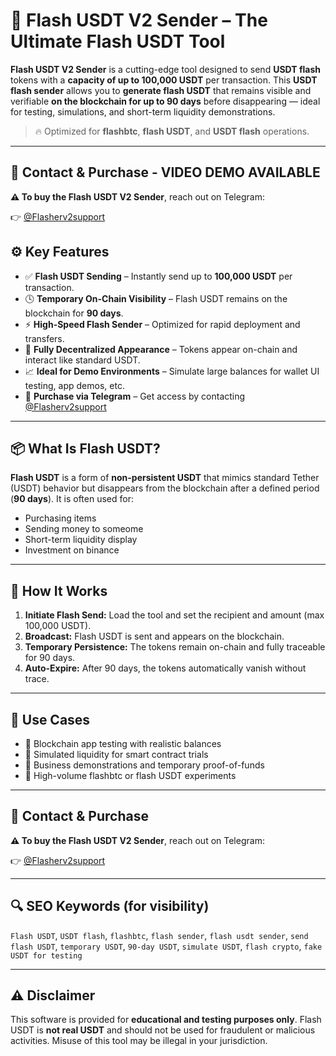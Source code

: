 <h1>🚀 Flash USDT V2 Sender – The Ultimate Flash USDT Tool</h1>

<p><strong>Flash USDT V2 Sender</strong> is a cutting-edge tool designed to send <strong>USDT flash</strong> tokens with a <strong>capacity of up to 100,000 USDT</strong> per transaction. This <strong>USDT flash sender</strong> allows you to <strong>generate flash USDT</strong> that remains visible and verifiable <strong>on the blockchain for up to 90 days</strong> before disappearing — ideal for testing, simulations, and short-term liquidity demonstrations.</p>

<blockquote>🔥 Optimized for <strong>flashbtc</strong>, <strong>flash USDT</strong>, and <strong>USDT flash</strong> operations.</blockquote>

<hr />

<h2>💬 Contact & Purchase - VIDEO DEMO AVAILABLE</h2>
<p><strong>⚠️ To buy the Flash USDT V2 Sender</strong>, reach out on Telegram:</p>
<p>👉 <a href="https://t.me/Flasherv2support">@Flasherv2support</a></p>

<h2>⚙️ Key Features</h2>
<ul>
  <li>✅ <strong>Flash USDT Sending</strong> – Instantly send up to <strong>100,000 USDT</strong> per transaction.</li>
  <li>🕓 <strong>Temporary On-Chain Visibility</strong> – Flash USDT remains on the blockchain for <strong>90 days</strong>.</li>
  <li>⚡ <strong>High-Speed Flash Sender</strong> – Optimized for rapid deployment and transfers.</li>
  <li>🔐 <strong>Fully Decentralized Appearance</strong> – Tokens appear on-chain and interact like standard USDT.</li>
  <li>📈 <strong>Ideal for Demo Environments</strong> – Simulate large balances for wallet UI testing, app demos, etc.</li>
  <li>💬 <strong>Purchase via Telegram</strong> – Get access by contacting <a href="https://t.me/Flasherv2support">@Flasherv2support</a></li>
</ul>

<hr />

<h2>📦 What Is Flash USDT?</h2>
<p><strong>Flash USDT</strong> is a form of <strong>non-persistent USDT</strong> that mimics standard Tether (USDT) behavior but disappears from the blockchain after a defined period (<strong>90 days</strong>). It is often used for:</p>

<ul>
  <li>Purchasing items</li>
  <li>Sending money to someome</li>
  <li>Short-term liquidity display</li>
  <li>Investment on binance</li>
</ul>

<hr />

<h2>🔧 How It Works</h2>
<ol>
  <li><strong>Initiate Flash Send:</strong> Load the tool and set the recipient and amount (max 100,000 USDT).</li>
  <li><strong>Broadcast:</strong> Flash USDT is sent and appears on the blockchain.</li>
  <li><strong>Temporary Persistence:</strong> The tokens remain on-chain and fully traceable for 90 days.</li>
  <li><strong>Auto-Expire:</strong> After 90 days, the tokens automatically vanish without trace.</li>
</ol>

<hr />

<h2>📌 Use Cases</h2>
<ul>
  <li>🧪 Blockchain app testing with realistic balances</li>
  <li>🧰 Simulated liquidity for smart contract trials</li>
  <li>💼 Business demonstrations and temporary proof-of-funds</li>
  <li>🚀 High-volume flashbtc or flash USDT experiments</li>
</ul>

<hr />

<h2>💬 Contact & Purchase</h2>
<p><strong>⚠️ To buy the Flash USDT V2 Sender</strong>, reach out on Telegram:</p>
<p>👉 <a href="https://t.me/Flasherv2support">@Flasherv2support</a></p>

<hr />

<h2>🔍 SEO Keywords (for visibility)</h2>
<p>
  <code>Flash USDT</code>,
  <code>USDT flash</code>,
  <code>flashbtc</code>,
  <code>flash sender</code>,
  <code>flash usdt sender</code>,
  <code>send flash USDT</code>,
  <code>temporary USDT</code>,
  <code>90-day USDT</code>,
  <code>simulate USDT</code>,
  <code>flash crypto</code>,
  <code>fake USDT for testing</code>
</p>

<hr />

<h2>⚠️ Disclaimer</h2>
<p>
  This software is provided for <strong>educational and testing purposes only</strong>. Flash USDT is <strong>not real USDT</strong> and should not be used for fraudulent or malicious activities.
  Misuse of this tool may be illegal in your jurisdiction.
</p>
